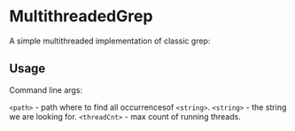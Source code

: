 # MultithreadedGrep
A simple multithreaded implementation of classic grep:

## Usage
Command line args:

```<path>``` - path where to find all occurrencesof ```<string>```.
```<string>``` - the string we are looking for.
```<threadCnt>``` - max count of running threads.
